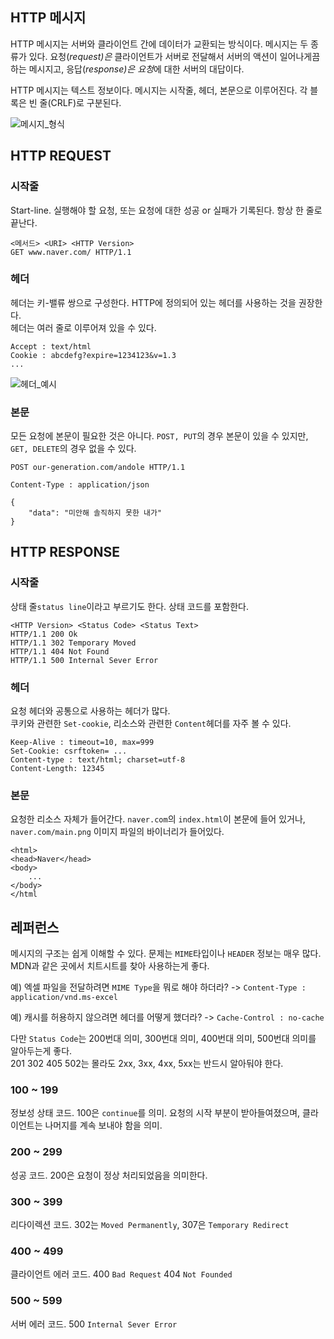 ## HTTP 메시지

HTTP 메시지는 서버와 클라이언트 간에 데이터가 교환되는 방식이다. 메시지는 두 종류가 있다. 요청(*request)은* 클라이언트가 서버로 전달해서 서버의 액션이 일어나게끔 하는 메시지고, 응답(*response)은 요청*에 대한 서버의 대답이다.

HTTP 메시지는 텍스트 정보이다. 메시지는 시작줄, 헤더, 본문으로 이루어진다. 각 블록은 빈 줄(CRLF)로 구분된다.

![메시지_형식](https://user-images.githubusercontent.com/40727649/61178740-4520e180-a62e-11e9-8fda-c892da76eaf6.png)



## HTTP REQUEST

### 시작줄

Start-line. 실행해야 할 요청, 또는 요청에 대한 성공 or 실패가 기록된다. 항상 한 줄로 끝난다.  

```
<메서드> <URI> <HTTP Version>
GET www.naver.com/ HTTP/1.1
```

### 헤더

헤더는 키-밸류 쌍으로 구성한다. HTTP에 정의되어 있는 헤더를 사용하는 것을 권장한다.  
헤더는 여러 줄로 이루어져 있을 수 있다.

```
Accept : text/html
Cookie : abcdefg?expire=1234123&v=1.3
...
```

![헤더_예시](https://user-images.githubusercontent.com/40727649/61178741-48b46880-a62e-11e9-855f-91ba7ef77e1e.png)

### 본문

모든 요청에 본문이 필요한 것은 아니다. `POST, PUT`의 경우 본문이 있을 수 있지만, `GET, DELETE`의 경우 없을 수 있다.

```
POST our-generation.com/andole HTTP/1.1

Content-Type : application/json

{
	"data": "미안해 솔직하지 못한 내가"
}

```



## HTTP RESPONSE

### 시작줄

상태 줄`status line`이라고 부르기도 한다. 상태 코드를 포함한다.  

```
<HTTP Version> <Status Code> <Status Text>
HTTP/1.1 200 Ok
HTTP/1.1 302 Temporary Moved
HTTP/1.1 404 Not Found
HTTP/1.1 500 Internal Sever Error
```

### 헤더

요청 헤더와 공통으로 사용하는 헤더가 많다.   
쿠키와 관련한 `Set-cookie`, 리소스와 관련한 `Content`헤더를 자주 볼 수 있다.

```
Keep-Alive : timeout=10, max=999
Set-Cookie: csrftoken= ...
Content-type : text/html; charset=utf-8
Content-Length: 12345
```

### 본문

요청한 리소스 자체가 들어간다. `naver.com`의 `index.html`이 본문에 들어 있거나, `naver.com/main.png` 이미지 파일의 바이너리가 들어있다.

```
<html>
<head>Naver</head>
<body>
	...
</body>
</html
```



## 레퍼런스

메시지의 구조는 쉽게 이해할 수 있다. 문제는 `MIME`타입이나 `HEADER` 정보는 매우 많다.  
MDN과 같은 곳에서 치트시트를 찾아 사용하는게 좋다.

예) 엑셀 파일을 전달하려면 `MIME Type`을 뭐로 해야 하더라? -> `Content-Type : application/vnd.ms-excel`

예) 캐시를 허용하지 않으려면 헤더를 어떻게 했더라? -> `Cache-Control : no-cache`

다만 `Status Code`는 200번대 의미, 300번대 의미, 400번대 의미, 500번대 의미를 알아두는게 좋다.  
201 302 405 502는 몰라도 2xx, 3xx, 4xx, 5xx는 반드시 알아둬야 한다.

### 100 ~ 199
정보성 상태 코드. 100은 `continue`를 의미. 요청의 시작 부분이 받아들여졌으며, 클라이언트는 나머지를 계속 보내야 함을 의미.

### 200 ~ 299
성공 코드. 200은 요청이 정상 처리되었음을 의미한다.

### 300 ~ 399
리다이렉션 코드. 302는 `Moved Permanently`, 307은 `Temporary Redirect`

### 400 ~ 499
클라이언트 에러 코드. 400 `Bad Request` 404 `Not Founded`

### 500 ~ 599
서버 에러 코드. 500 `Internal Sever Error`
